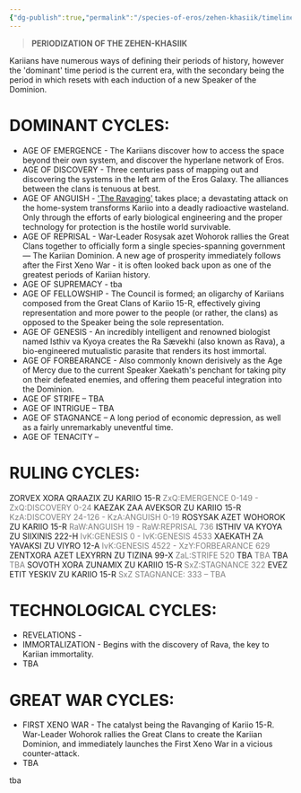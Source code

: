 ```yaml
---
{"dg-publish":true,"permalink":"/species-of-eros/zehen-khasiik/timeline/periodization/"}
---
```


> **PERIODIZATION OF THE ZEHEN-KHASIIK**

Kariians have numerous ways of defining their periods of history, however the 'dominant' time period is the current era, with the secondary being the period in which resets with each induction of a new Speaker of the Dominion.

# DOMINANT CYCLES:
- AGE OF EMERGENCE - The Kariians discover how to access the space beyond their own system, and discover the hyperlane network of Eros.
- AGE OF DISCOVERY - Three centuries pass of mapping out and discovering the systems in the left arm of the Eros Galaxy. The alliances between the clans is tenuous at best.
- AGE OF ANGUISH - ['The Ravaging'](obsidian://open?vault=EROS%20GALAXY&file=SPECIES%20OF%20EROS%2FZEHEN-KHASIIK%2FTIMELINE%2FHISTORICAL%20EVENTS%2FTHE%20RAVAGING) takes place; a devastating attack on the home-system transforms Kariio into a deadly radioactive wasteland. Only through the efforts of early biological engineering and the proper technology for protection is the hostile world survivable.
- AGE OF REPRISAL - War-Leader Rosysak azet Wohorok rallies the Great Clans together to officially form a single species-spanning government — The Kariian Dominion. A new age of prosperity immediately follows after the First Xeno War - it is often looked back upon as one of the greatest periods of Kariian history.
- AGE OF SUPREMACY - tba
- AGE OF FELLOWSHIP - The Council is formed; an oligarchy of Kariians composed from the Great Clans of Kariio 15-R, effectively giving representation and more power to the people (or rather, the clans) as opposed to the Speaker being the sole representation.
- AGE OF GENESIS - An incredibly intelligent and renowned biologist named Isthiv va Kyoya creates the Ra Sævekhi (also known as Rava), a bio-engineered mutualistic parasite that renders its host immortal. 
- AGE OF FORBEARANCE - Also commonly known derisively as the Age of Mercy due to the current Speaker Xaekath's penchant for taking pity on their defeated enemies, and offering them peaceful integration into the Dominion.
- AGE OF STRIFE – TBA
- AGE OF INTRIGUE – TBA
- AGE OF STAGNANCE – A long period of economic depression, as well as a fairly unremarkably uneventful time.
- AGE OF TENACITY – 

# RULING CYCLES:
ZORVEX XORA QRAAZIX ZU KARIIO 15-R 
	<font color="#7f7f7f">ZxQ:EMERGENCE 0-149 - ZxQ:DISCOVERY 0-24</font>
KAEZAK ZAA AVEKSOR ZU KARIIO 15-R 
	<font color="#7f7f7f">KzA:DISCOVERY 24-126 - KzA:ANGUISH 0-19</font>
ROSYSAK AZET WOHOROK ZU KARIIO 15-R 
	<font color="#7f7f7f">RaW:ANGUISH 19 - RaW:REPRISAL 736</font>
ISTHIV VA KYOYA ZU SIIXINIS 222-H 
	<font color="#7f7f7f">IvK:GENESIS 0 - IvK:GENESIS 4533</font>
XAEKATH ZA YAVAKSI ZU VIYRO 12-A 
	<font color="#7f7f7f">IvK:GENESIS 4522 - XzY:FORBEARANCE 629</font>
ZENTXORA AZET LEXYRRN ZU TIZINA 99-X
	<font color="#7f7f7f">ZaL:STRIFE 520</font>
TBA
	<font color="#7f7f7f">	TBA</font>
TBA
	<font color="#7f7f7f">	TBA</font>
SOVOTH XORA ZUNAMIX ZU KARIIO 15-R
	<font color="#7f7f7f">SxZ:STAGNANCE 322</font>
EVEZ ETIT YESKIV ZU KARIIO 15-R
	<font color="#7f7f7f">SxZ STAGNANCE: 333 – TBA</font>

# TECHNOLOGICAL CYCLES:
- REVELATIONS - 
- IMMORTALIZATION - Begins with the discovery of Rava, the key to Kariian immortality.
- TBA

# GREAT WAR CYCLES:
- FIRST XENO WAR - The catalyst being the Ravanging of Kariio 15-R. War-Leader Wohorok rallies the Great Clans to create the Kariian Dominion, and immediately launches the First Xeno War in a vicious counter-attack.
- TBA

tba
